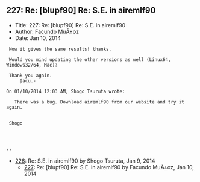 ## 227: Re: [blupf90] Re: S.E. in airemlf90

- Title: 227: Re: [blupf90] Re: S.E. in airemlf90
- Author: Facundo MuÃ±oz
- Date: Jan 10, 2014

```
 Now it gives the same results! thanks.

 Would you mind updating the other versions as well (Linux64, Windows32/64, Mac)?

 Thank you again.
	 ƒacu.-

On 01/10/2014 12:03 AM, Shogo Tsuruta wrote:

   There was a bug. Download airemlf90 from our website and try it again.


 Shogo




-- 
```

- [226](0226.md): Re: S.E. in airemlf90 by Shogo Tsuruta, Jan 9, 2014
    - [227](0227.md): Re: [blupf90] Re: S.E. in airemlf90 by Facundo MuÃ±oz, Jan 10, 2014
